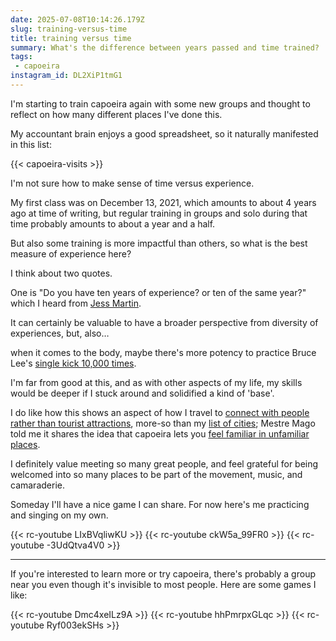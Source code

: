 ```yaml
---
date: 2025-07-08T10:14:26.179Z
slug: training-versus-time
title: training versus time
summary: What's the difference between years passed and time trained?
tags:
 - capoeira
instagram_id: DL2XiP1tmG1
---
```

I'm starting to train capoeira again with some new groups and thought to reflect on how many different places I've done this.

My accountant brain enjoys a good spreadsheet, so it naturally manifested in this list:

{{< capoeira-visits >}}

I'm not sure how to make sense of time versus experience. 

My first class was on December 13, 2021, which amounts to about 4 years ago at time of writing, but regular training in groups and solo during that time probably amounts to about a year and a half.

But also some training is more impactful than others, so what is the best measure of experience here?

I think about two quotes.

One is "Do you have ten years of experience? or ten of the same year?" which I heard from [Jess Martin](https://www.devtools.fm/episode/78?view=TRANSCRIPT).

It can certainly be valuable to have a broader perspective from diversity of experiences, but, also…

when it comes to the body, maybe there's more potency to practice Bruce Lee's [single kick 10,000 times](https://twitter.com/brucelee/status/1304344053216096256).

I'm far from good at this, and as with other aspects of my life, my skills would be deeper if I stuck around and solidified a kind of 'base'.

I do like how this shows an aspect of how I travel to [connect with people rather than tourist attractions](https://utopia.rosano.ca/strolling-across-the-usa-october-2023/), more-so than my [list of cities](https://rosano.hmm.garden/01gp32jrgtec4jbvdw6gr9592h); Mestre Mago told me it shares the idea that capoeira lets you [feel familiar in unfamiliar places](https://strolling.rosano.ca/0174/).

I definitely value meeting so many great people, and feel grateful for being welcomed into so many places to be part of the movement, music, and camaraderie.

Someday I'll have a nice game I can share. For now here's me practicing and singing on my own.

{{< rc-youtube LIxBVqliwKU >}}
{{< rc-youtube ckW5a_99FR0 >}}
{{< rc-youtube -3UdQtva4V0 >}}

---

If you're interested to learn more or try capoeira, there's probably a group near you even though it's invisible to most people. Here are some games I like:

{{< rc-youtube Dmc4xeILz9A >}}
{{< rc-youtube hhPmrpxGLqc >}}
{{< rc-youtube Ryf003ekSHs >}}
